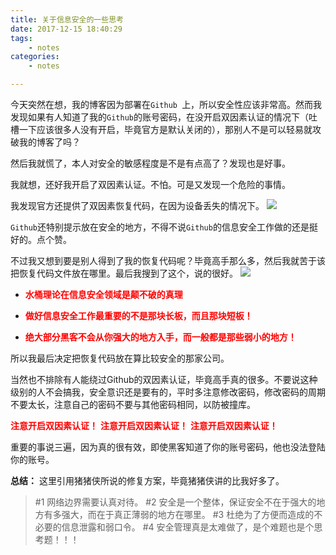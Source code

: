 ```yaml
---
title: 关于信息安全的一些思考
date: 2017-12-15 18:40:29
tags:
	- notes
categories:
	- notes

---
```



今天突然在想，我的博客因为部署在`Github `上，所以安全性应该非常高。然而我发现如果有人知道了我的`Github`的账号密码，在没开启双因素认证的情况下（吐槽一下应该很多人没有开启，毕竟官方是默认关闭的），那别人不是可以轻易就攻破我的博客了吗？

<!--more-->

然后我就慌了，本人对安全的敏感程度是不是有点高了？发现也是好事。

我就想，还好我开启了双因素认证。不怕。可是又发现一个危险的事情。


我发现官方还提供了双因素恢复代码，在因为设备丢失的情况下。
![](https://i.imgur.com/WPmsp5j.png)

`Github`还特别提示放在安全的地方，不得不说`Github`的信息安全工作做的还是挺好的。点个赞。

不过我又想到要是别人得到了我的恢复代码呢？毕竟高手那么多，然后我就苦于该把恢复代码文件放在哪里。最后我搜到了这个，说的很好。
![](https://i.imgur.com/6gMEWb1.png)


 
- <font color=red>**水桶理论在信息安全领域是颠不破的真理**</font>


 
- <font color=red>**做好信息安全工作最重要的不是那块长板，而且那块短板！**</font>

- <font color=red>**绝大部分黑客不会从你强大的地方入手，而一般都是那些弱小的地方！**</font>


所以我最后决定把恢复代码放在算比较安全的那家公司。

当然也不排除有人能绕过Github的双因素认证，毕竟高手真的很多。不要说这种级别的人不会搞我，安全意识还是要有的，平时多注意修改密码，修改密码的周期不要太长，注意自己的密码不要与其他密码相同，以防被撞库。

<font color=red>**注意开启双因素认证！**
**注意开启双因素认证！**
**注意开启双因素认证！**
</font>

重要的事说三遍，因为真的很有效，即使黑客知道了你的账号密码，他也没法登陆你的账号。




**总结：**
这里引用猪猪侠所说的修复方案，毕竟猪猪侠讲的比我好多了。

> #1 网络边界需要认真对待。
> #2 安全是一个整体，保证安全不在于强大的地方有多强大，而在于真正薄弱的地方在哪里。
> #3 杜绝为了方便而造成的不必要的信息泄露和弱口令。
> #4 安全管理真是太难做了，是个难题也是个思考题！！！
